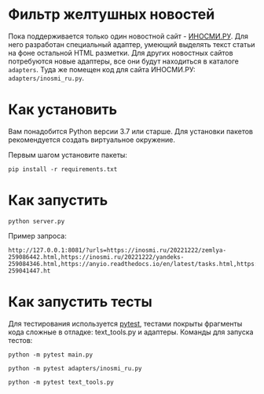 # Фильтр желтушных новостей

Пока поддерживается только один новостной сайт - [ИНОСМИ.РУ](https://inosmi.ru/). Для него разработан специальный адаптер, умеющий выделять текст статьи на фоне остальной HTML разметки. Для других новостных сайтов потребуются новые адаптеры, все они будут находиться в каталоге `adapters`. Туда же помещен код для сайта ИНОСМИ.РУ: `adapters/inosmi_ru.py`.

# Как установить

Вам понадобится Python версии 3.7 или старше. Для установки пакетов рекомендуется создать виртуальное окружение.

Первым шагом установите пакеты:

```python3
pip install -r requirements.txt
```

# Как запустить

```python3
python server.py
```

Пример запроса:
```  
http://127.0.0.1:8081/?urls=https://inosmi.ru/20221222/zemlya-259086442.html,https://inosmi.ru/20221222/yandeks-259084346.html,https://anyio.readthedocs.io/en/latest/tasks.html,https://inosmi.ru/20221221/oligarkhi-259041447.ht
```

# Как запустить тесты

Для тестирования используется [pytest](https://docs.pytest.org/en/latest/), тестами покрыты фрагменты кода сложные в отладке: text_tools.py и адаптеры. Команды для запуска тестов:

```
python -m pytest main.py
```

```
python -m pytest adapters/inosmi_ru.py
```

```
python -m pytest text_tools.py
```
